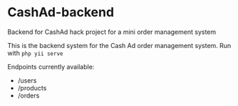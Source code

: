 # CashAd-backend
Backend for CashAd hack project for a mini order management system

This is the backend system for the Cash Ad order management system. Run with `php yii serve`

Endpoints currently available:
* /users
* /products
* /orders
